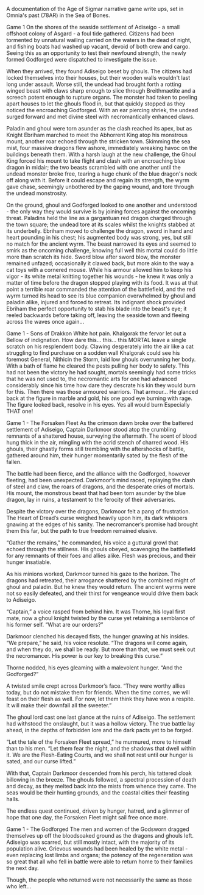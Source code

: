 A documentation of the Age of Sigmar narrative game write ups, set in Omnia's past (78AR) in the Sea of Bones. 

Game 1
On the shores of the seaside settlement of Adiseigo - a small offshoot colony of Asgard - a foul tide gathered. Citizens had been tormented by unnatural wailing carried on the waters in the dead of night, and fishing boats had washed up vacant, devoid of both crew and cargo. Seeing this as an opportunity to test their newfound strength, the newly formed Godforged were dispatched to investigate the issue. 

When they arrived, they found Adiseigo beset by ghouls. The citizens had locked themselves into their houses, but their wooden walls wouldn't last long under assault. Worse still, the undead had brought forth a rotting winged beast with claws sharp enough to slice through Breithmaetite and a screech potent enough to rupture organs. The monster had taken to peeling apart houses to let the ghouls flood in, but that quickly stopped as they noticed the encroaching Godforged. With an ear piercing shriek, the undead surged forward and met divine steel with necromantically enhanced claws. 

Paladin and ghoul were torn asunder as the clash reached its apex, but as Knight Ebriham marched to meet the Abhorrent King atop his monstrous mount, another roar echoed through the stricken town. Skimming the sea mist, four massive dragons flew ashore, immediately wreaking havoc on the buildings beneath them. With a harsh laugh at the new challenge, the Ghoul King forced his mount to take flight and clash with an encroaching blue dragon in midair; the two beasts scrambled with one another until the undead monster broke free, tearing a huge chunk of the blue dragon's neck off along with it. Before it could escape and regain its strength, the wyrm gave chase, seemingly unbothered by the gaping wound, and tore through the undead monstrosity.

On the ground, ghoul and Godforged looked to one another and understood - the only way they would survive is by joining forces against the oncoming threat. Paladins held the line as a gargantuan red dragon charged through the town square; the undead tore at its scales whilst the knights stabbed at its underbelly. Ebriham moved to challenge the dragon, sword in hand and heart pounding in his chest; his augmented body was strong, yes, but still no match for the ancient wyrm. The beast narrowed its eyes and seemed to smirk as the oncoming challenge, knowing full well this mortal could do little more than scratch its hide. Sword blow after sword blow, the monster remained unfazed; occasionally it clawed back, but more akin to the way a cat toys with a cornered mouse. While his armour allowed him to keep his vigor - its white metal knitting together his wounds - he knew it was only a matter of time before the dragon stopped playing with its food. It was at that point a terrible roar commanded the attention of the battlefield, and the red wyrm turned its head to see its blue companion overwhelmed by ghoul and paladin alike, injured and forced to retreat. Its indignant shock provided Ebriham the perfect opportunity to stab his blade into the beast's eye; it reeled backwards before taking off, leaving the seaside town and fleeing across the waves once again…

Game 1 - Sons of Drakkon
White hot pain. Khalgorak the fervor let out a Bellow of indignation. How dare this... this... this MORTAL leave a single scratch on his resplendent body. Clawing desperately into the air like a cat struggling to find purchase on a sodden wall Khalgorak could see his foremost General, Nithicin the Storm, laid low ghouls overrunning her body. With a bath of flame he cleared the pests pulling her body to safety. 
This had not been the victory he had sought, mortals seemingly had some tricks that he was not used to, the necromantic arts for one had advanced considerably since his time how dare they descrate his kin they would burn for this. Then there was those armoured warriors. That armour... He glanced back at the figure in marble and gold, his one good eye burning with rage. The figure looked back, resolve in his eyes. Yes all would burn Especially THAT one!

Game 1 - The Forsaken Fleet
As the crimson dawn broke over the battered settlement of Adiseigo, Captain Darkmoor stood atop the crumbling remnants of a shattered house, surveying the aftermath. The scent of blood hung thick in the air, mingling with the acrid stench of charred wood. His ghouls, their ghastly forms still trembling with the aftershocks of battle, gathered around him, their hunger momentarily sated by the flesh of the fallen.

The battle had been fierce, and the alliance with the Godforged, however fleeting, had been unexpected. Darkmoor’s mind raced, replaying the clash of steel and claw, the roars of dragons, and the desperate cries of mortals. His mount, the monstrous beast that had been torn asunder by the blue dragon, lay in ruins, a testament to the ferocity of their adversaries.

Despite the victory over the dragons, Darkmoor felt a pang of frustration. The Heart of Dread’s curse weighed heavily upon him, its dark whispers gnawing at the edges of his sanity. The necromancer’s promise had brought them this far, but the path to true freedom remained elusive.

“Gather the remains,” he commanded, his voice a guttural growl that echoed through the stillness. His ghouls obeyed, scavenging the battlefield for any remnants of their foes and allies alike. Flesh was precious, and their hunger insatiable.

As his minions worked, Darkmoor turned his gaze to the horizon. The dragons had retreated, their arrogance shattered by the combined might of ghoul and paladin. But he knew they would return. The ancient wyrms were not so easily defeated, and their thirst for vengeance would drive them back to Adiseigo.

“Captain,” a voice rasped from behind him. It was Thorne, his loyal first mate, now a ghoul knight twisted by the curse yet retaining a semblance of his former self. “What are our orders?”

Darkmoor clenched his decayed fists, the hunger gnawing at his insides. “We prepare,” he said, his voice resolute. “The dragons will come again, and when they do, we shall be ready. But more than that, we must seek out the necromancer. His power is our key to breaking this curse.”

Thorne nodded, his eyes gleaming with a malevolent hunger. “And the Godforged?”

A twisted smile crept across Darkmoor’s face. “They were worthy allies today, but do not mistake them for friends. When the time comes, we will feast on their flesh as well. For now, let them think they have won a respite. It will make their downfall all the sweeter.”

The ghoul lord cast one last glance at the ruins of Adiseigo. The settlement had withstood the onslaught, but it was a hollow victory. The true battle lay ahead, in the depths of forbidden lore and the dark pacts yet to be forged.

“Let the tale of the Forsaken Fleet spread,” he murmured, more to himself than to his men. “Let them fear the night, and the shadows that dwell within it. We are the Flesh-Eating Courts, and we shall not rest until our hunger is sated, and our curse lifted.”

With that, Captain Darkmoor descended from his perch, his tattered cloak billowing in the breeze. The ghouls followed, a spectral procession of death and decay, as they melted back into the mists from whence they came. The seas would be their hunting grounds, and the coastal cities their feasting halls.

The endless quest continued, driven by hunger, hatred, and a glimmer of hope that one day, the Forsaken Fleet might sail free once more.

Game 1 - The Godforged
The men and women of the Godsworn dragged themselves up off the bloodsoaked ground as the dragons and ghouls left. Adiseigo was scarred, but still mostly intact, with the majority of its population alive. Grievous wounds had been healed by the white metal - even replacing lost limbs and organs; the potency of the regeneration was so great that all who fell in battle were able to return home to their families the next day.

Though, the people who returned were not necessarily the same as those who left…
